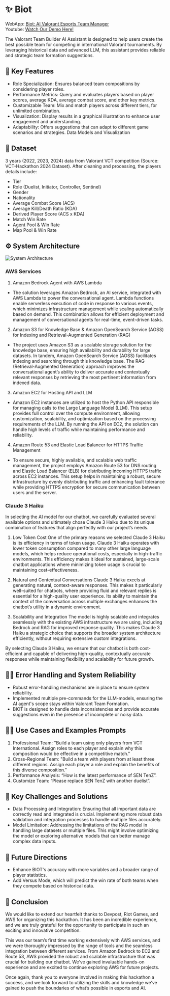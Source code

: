 # ✨ Biot

WebApp: [Biot: AI Valorant Esports Team Manager](https://biot.vercel.app)\
Youtube: [Watch Our Demo Here!](https://youtu.be/PQJ-bKCpuZk)

The Valorant Team Builder AI Assistant is designed to help users create the best possible team for competing in international Valorant tournaments. By leveraging historical data and advanced LLM, this assistant provides reliable and strategic team formation suggestions.

## 🔑 Key Features

- Role Specialization: Ensures balanced team compositions by considering player roles.
- Performance Metrics: Query and evaluates players based on player scores, average KDA, average combat score, and other key metrics.
- Customizable Team: Mix and match players across different tiers, for unlimited combination.
- Visualization: Display results in a graphical illustration to enhance user engagement and understanding.
- Adaptability: Offers suggestions that can adapt to different game scenarios and strategies.
  Data Models and Visualization

## 📒 Dataset

3 years (2022, 2023, 2024) data from Valorant VCT competition (Source: VCT-Hackathon 2024 Dataset). After cleaning and processing, the players details include:

- Tier
- Role (Duelist, Initiator, Controller, Sentinel)
- Gender
- Nationality
- Average Combat Score (ACS)
- Average Kill/Death Ratio (KDA)
- Derived Player Score (ACS x KDA)
- Match Win Rate
- Agent Pool & Win Rate
- Map Pool & Win Rate

## ⚙️ System Architecture

![System Architecture]("https://1drv.ms/i/s!Amw2u5O1JVLXnMFYxelCA7cQg0pQ5g?embed=1&width=2338&height=786")

### AWS Services

1. Amazon Bedrock Agent with AWS Lambda

- The solution leverages Amazon Bedrock, an AI service, integrated with AWS Lambda to power the conversational agent. Lambda functions enable serverless execution of code in response to various events, which minimizes infrastructure management while scaling automatically based on demand. This combination allows for efficient deployment and management of conversational agents for real-time, event-driven tasks.

2. Amazon S3 for Knowledge Base & Amazon OpenSearch Service (AOSS) for Indexing and Retrieval-Augmented Generation (RAG)

- The project uses Amazon S3 as a scalable storage solution for the knowledge base, ensuring high availability and durability for large datasets. In tandem, Amazon OpenSearch Service (AOSS) facilitates indexing and searching through this knowledge base. The RAG (Retrieval-Augmented Generation) approach improves the conversational agent’s ability to deliver accurate and contextually relevant responses by retrieving the most pertinent information from indexed data.

3. Amazon EC2 for Hosting API and LLM

- Amazon EC2 instances are utilized to host the Python API responsible for managing calls to the Large Language Model (LLM). This setup provides full control over the compute environment, allowing customization, scalability, and optimization based on the processing requirements of the LLM. By running the API on EC2, the solution can handle high levels of traffic while maintaining performance and reliability.

4. Amazon Route 53 and Elastic Load Balancer for HTTPS Traffic Management

- To ensure secure, highly available, and scalable web traffic management, the project employs Amazon Route 53 for DNS routing and Elastic Load Balancer (ELB) for distributing incoming HTTPS traffic across EC2 instances. This setup helps in maintaining a robust, secure infrastructure by evenly distributing traffic and enhancing fault tolerance while providing HTTPS encryption for secure communication between users and the server.

### Claude 3 Haiku

In selecting the AI model for our chatbot, we carefully evaluated several available options and ultimately chose Claude 3 Haiku due to its unique combination of features that align perfectly with our project’s needs.

1. Low Token Cost
   One of the primary reasons we selected Claude 3 Haiku is its efficiency in terms of token usage. Claude 3 Haiku operates with lower token consumption compared to many other large language models, which helps reduce operational costs, especially in high-traffic environments. This efficiency makes it ideal for sustained, large-scale chatbot applications where minimizing token usage is crucial to maintaining cost-effectiveness.

2. Natural and Contextual Conversations
   Claude 3 Haiku excels at generating natural, context-aware responses. This makes it particularly well-suited for chatbots, where providing fluid and relevant replies is essential for a high-quality user experience. Its ability to maintain the context of the conversation across multiple exchanges enhances the chatbot’s utility in a dynamic environment.

3. Scalability and Integration
   The model is highly scalable and integrates seamlessly with the existing AWS infrastructure we are using, including Bedrock and RAG for improved response quality. This makes Claude 3 Haiku a strategic choice that supports the broader system architecture efficiently, without requiring extensive custom integrations.

By selecting Claude 3 Haiku, we ensure that our chatbot is both cost-efficient and capable of delivering high-quality, contextually accurate responses while maintaining flexibility and scalability for future growth.

## 🙅🏼 Error Handling and System Reliability

- Robust error-handling mechanisms are in place to ensure system reliability.
- Implemented multiple pre-commands for the LLM-models, ensuring the AI agent's scope stays within Valorant Team Formation.
- BIOT is designed to handle data inconsistencies and provide accurate suggestions even in the presence of incomplete or noisy data.

## 🙌🏼 Use Cases and Examples Prompts

1. Professional Team: "Build a team using only players from VCT International. Assign roles to each player and explain why this composition would be effective in a competitive match."
2. Cross-Regional Team: "Build a team with players from at least three different regions. Assign each player a role and explain the benefits of this diverse composition."
3. Performance Analysis: “How is the latest performance of SEN TenZ”.
4. Customize Team: “Please replace SEN TenZ with another duelist”.

## 🤔 Key Challenges and Solutions

- Data Processing and Integration: Ensuring that all important data are correctly read and integrated is crucial. Implementing more robust data validation and integration processes to handle multiple files accurately.
- Model Limitation: Addressing the limitations of the RAG model in handling large datasets or multiple files. This might involve optimizing the model or exploring alternative models that can better manage complex data inputs.

## 💭 Future Directions

- Enhance BIOT's accuracy with more variables and a broader range of player statistics.
- Add Versus Mode, which will predict the win rate of both teams when they compete based on historical data.

## 🎉 Conclusion

We would like to extend our heartfelt thanks to Devpost, Riot Games, and AWS for organizing this hackathon. It has been an incredible experience, and we are truly grateful for the opportunity to participate in such an exciting and innovative competition.

This was our team’s first time working extensively with AWS services, and we were thoroughly impressed by the range of tools and the seamless integration between different services. From Amazon Bedrock to EC2 and Route 53, AWS provided the robust and scalable infrastructure that was crucial for building our chatbot. We’ve gained invaluable hands-on experience and are excited to continue exploring AWS for future projects.

Once again, thank you to everyone involved in making this hackathon a success, and we look forward to utilizing the skills and knowledge we’ve gained to push the boundaries of what’s possible in esports and AI.
